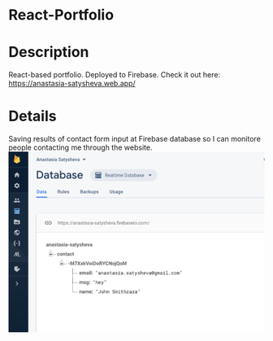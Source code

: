# React-Portfolio
# Description  
React-based portfolio. Deployed to Firebase. Check it out here: https://anastasia-satysheva.web.app/
# Details 
Saving results of contact form input at Firebase database so I can monitore people contacting me through the website.
<img src="./Screen Shot 2020-05-18 at 12.02.14 AM 2.png">
